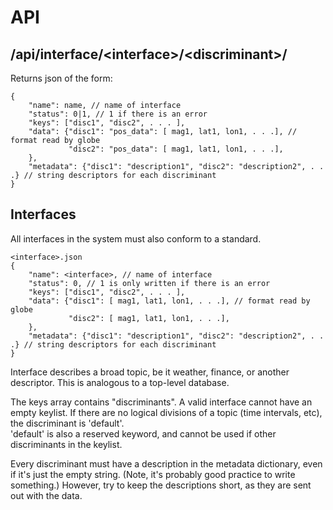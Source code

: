 API
===
/api/interface/&lt;interface&gt;/&lt;discriminant&gt;/
---------------------------------------------------------------------
Returns json of the form:
```
{
    "name": name, // name of interface
    "status": 0|1, // 1 if there is an error
    "keys": ["disc1", "disc2", . . . ],
    "data": {"disc1": "pos_data": [ mag1, lat1, lon1, . . .], // format read by globe
             "disc2": "pos_data": [ mag1, lat1, lon1, . . .],                         
    },
    "metadata": {"disc1": "description1", "disc2": "description2", . . .} // string descriptors for each discriminant
}
```
Interfaces
----------
All interfaces in the system must also conform to a standard.
```
<interface>.json
{
    "name": <interface>, // name of interface
    "status": 0, // 1 is only written if there is an error
    "keys": ["disc1", "disc2", . . . ],
    "data": {"disc1": [ mag1, lat1, lon1, . . .], // format read by globe
             "disc2": [ mag1, lat1, lon1, . . .],                         
    },
    "metadata": {"disc1": "description1", "disc2": "description2", . . .} // string descriptors for each discriminant
}
```
Interface describes a broad topic, be it weather, finance, or another descriptor.
This is analogous to a top-level database.

The keys array contains "discriminants".  A valid interface cannot have an empty keylist.
If there are no logical divisions of a topic (time intervals, etc), the discriminant is 'default'.  
'default' is also a reserved keyword, and cannot be used if other discriminants in the keylist.

Every discriminant must have a description in the metadata dictionary, even if it's just the empty string. 
(Note, it's probably good practice to write something.)  However, try to keep the descriptions short, as
they are sent out with the data.  
